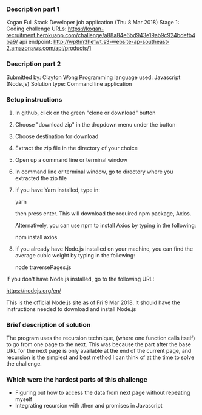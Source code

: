### Description part 1
Kogan Full Stack Developer job application (Thu 8 Mar 2018)
Stage 1: Coding challenge
URLs: https://kogan-recruitment.herokuapp.com/challenge/a88a84e6bd943e19ab9c924bdefb4ba9/
api endpoint: http://wp8m3he1wt.s3-website-ap-southeast-2.amazonaws.com/api/products/1

### Description part 2
Submitted by: Clayton Wong
Programming language used: Javascript (Node.js)
Solution type: Command line application

### Setup instructions 
1) In github, click on the green "clone or download" button
2) Choose "download zip" in the dropdown menu under the button
3) Choose destination for download
4) Extract the zip file in the directory of your choice
5) Open up a command line or terminal window
6) In command line or terminal window, go to directory where you extracted the zip file
7) If you have Yarn installed, type in: 
   
   yarn

   then press enter. This will download the required npm package, Axios.
   
   Alternatively, you can use npm to install Axios by typing in the following:

   npm install axios

8) If you already have Node.js installed on your machine, you can find 
   the average cubic weight by typing in the following:
    
   node traversePages.js

If you don't have Node.js installed, go to the following URL:

https://nodejs.org/en/

This is the official Node.js site as of Fri 9 Mar 2018. It should have the instructions 
needed to download and install Node.js

### Brief description of solution
The program uses the recursion technique, (where one function calls itself) to
go from one page to the next. This was because the part after the base URL for
the next page is only available at the end of the current page, and recursion is
the simplest and best method I can think of at the time to solve the challenge.

### Which were the hardest parts of this challenge
* Figuring out how to access the data from next page without repeating myself
* Integrating recursion with .then and promises in Javascript
